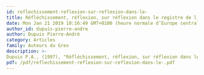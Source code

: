 ```yaml
---
id: reflechissement-reflexion-sur-reflexion-dans-le-
title: Réfléchissement, réflexion, sur réflexion dans le registre de l'expérientiel
date: Mon Jan 21 2019 10:16:49 GMT+0100 (heure normale d’Europe centrale)
author_id: dupuis-pierre-andre
author: Dupuis Pierre-André
category: Articles
family: Auteurs du Grex
description: >-
Dupuis P.A., (1997), "Réfléchissement, réflexion, sur réflexion dans le registre de l'expérientiel",  Expliciter n° 22, p. 22-23 
pdf: /pdf/reflechissement-reflexion-sur-reflexion-dans-le-.pdf
---
```

